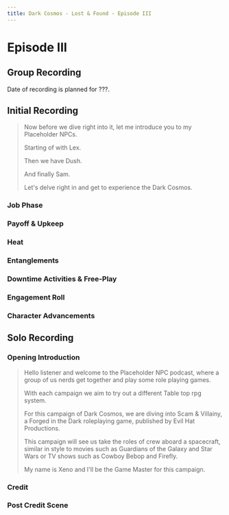 ```yaml
---
title: Dark Cosmos - Lost & Found - Episode III
---
```


# Episode III

## Group Recording

Date of recording is planned for ???.

## Initial Recording

> Now before we dive right into it, let me introduce you to my Placeholder NPCs.
>
> Starting of with Lex.
>
> Then we have Dush.
>
> And finally Sam.
>
> Let's delve right in and get to experience the Dark Cosmos.

### Job Phase




### Payoff & Upkeep



### Heat



### Entanglements



### Downtime Activities & Free-Play



### Engagement Roll



### Character Advancements



## Solo Recording

### Opening Introduction

> Hello listener and welcome to the Placeholder NPC podcast, where a group of us nerds get together and play some role playing games.
>
> With each campaign we aim to try out a different Table top rpg system.
>
> For this campaign of Dark Cosmos, we are diving into Scam & Villainy, a Forged in the Dark roleplaying game, published by Evil Hat Productions.
>
> This campaign will see us take the roles of crew aboard a spacecraft, similar in style to movies such as Guardians of the Galaxy and Star Wars or TV shows such as Cowboy Bebop and Firefly.
>
> My name is Xeno and I'll be the Game Master for this campaign.

### Credit

### Post Credit Scene

